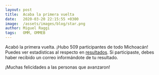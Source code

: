 ```yaml
---
layout: post
title:  Acaba la primera vuelta
date:   2020-03-20 22:15:55 +0300
image:  /assets/images/blog/star.png
author: Miguel Raggi
tags:   OMM, OMMEB
---
```


Acabó la primera vuelta. ¡Hubo 509 participantes de todo Michoacán! Puedes ver estadísticas al respecto en [resultados](resultados). Si participaste, debes haber recibido un correo informándote de tu resultado.

¡Muchas felicidades a las personas que avanzaron!
